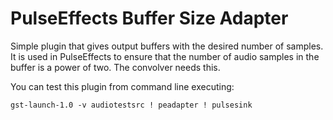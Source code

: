# PulseEffects Buffer Size Adapter

Simple plugin that gives output buffers with the desired number of samples. It
is used in PulseEffects to ensure that the number of audio samples in the buffer
is a power of two. The convolver needs this.

You can test this plugin from command line executing:

`gst-launch-1.0 -v audiotestsrc ! peadapter ! pulsesink`

